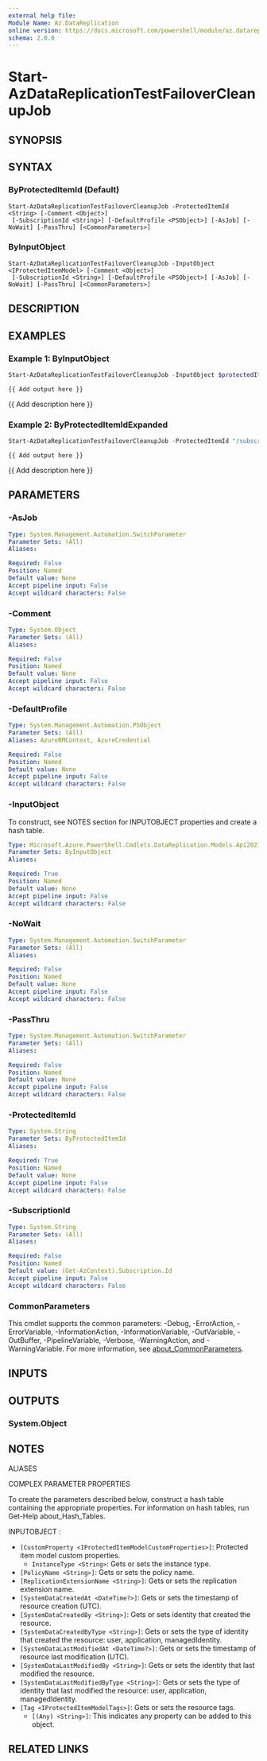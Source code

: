 ```yaml
---
external help file:
Module Name: Az.DataReplication
online version: https://docs.microsoft.com/powershell/module/az.datareplication/start-azdatareplicationtestfailovercleanupjob
schema: 2.0.0
---
```


# Start-AzDataReplicationTestFailoverCleanupJob

## SYNOPSIS


## SYNTAX

### ByProtectedItemId (Default)
```
Start-AzDataReplicationTestFailoverCleanupJob -ProtectedItemId <String> [-Comment <Object>]
 [-SubscriptionId <String>] [-DefaultProfile <PSObject>] [-AsJob] [-NoWait] [-PassThru] [<CommonParameters>]
```

### ByInputObject
```
Start-AzDataReplicationTestFailoverCleanupJob -InputObject <IProtectedItemModel> [-Comment <Object>]
 [-SubscriptionId <String>] [-DefaultProfile <PSObject>] [-AsJob] [-NoWait] [-PassThru] [<CommonParameters>]
```

## DESCRIPTION


## EXAMPLES

### Example 1: ByInputObject
```powershell
Start-AzDataReplicationTestFailoverCleanupJob -InputObject $protectedItem -Comment "TFO cleanup job using PowerShell"
```

```output
{{ Add output here }}
```

{{ Add description here }}

### Example 2: ByProtectedItemIdExpanded
```powershell
Start-AzDataReplicationTestFailoverCleanupJob -ProtectedItemId "/subscriptions/xxxxxxxx-xxxx-xxxx-xxxx-xxxxxxxxxxxx/resourceGroups/Arpita-air/providers/Microsoft.DataReplication/replicationVaults/protectedItems/avsvcenter_50153f67-367e-440b-69a6-20870cec95a5" -Comment "TFO cleanup job using PowerShell"
```

```output
{{ Add output here }}
```

{{ Add description here }}

## PARAMETERS

### -AsJob


```yaml
Type: System.Management.Automation.SwitchParameter
Parameter Sets: (All)
Aliases:

Required: False
Position: Named
Default value: None
Accept pipeline input: False
Accept wildcard characters: False
```

### -Comment


```yaml
Type: System.Object
Parameter Sets: (All)
Aliases:

Required: False
Position: Named
Default value: None
Accept pipeline input: False
Accept wildcard characters: False
```

### -DefaultProfile


```yaml
Type: System.Management.Automation.PSObject
Parameter Sets: (All)
Aliases: AzureRMContext, AzureCredential

Required: False
Position: Named
Default value: None
Accept pipeline input: False
Accept wildcard characters: False
```

### -InputObject
To construct, see NOTES section for INPUTOBJECT properties and create a hash table.

```yaml
Type: Microsoft.Azure.PowerShell.Cmdlets.DataReplication.Models.Api20210216Preview.IProtectedItemModel
Parameter Sets: ByInputObject
Aliases:

Required: True
Position: Named
Default value: None
Accept pipeline input: False
Accept wildcard characters: False
```

### -NoWait


```yaml
Type: System.Management.Automation.SwitchParameter
Parameter Sets: (All)
Aliases:

Required: False
Position: Named
Default value: None
Accept pipeline input: False
Accept wildcard characters: False
```

### -PassThru


```yaml
Type: System.Management.Automation.SwitchParameter
Parameter Sets: (All)
Aliases:

Required: False
Position: Named
Default value: None
Accept pipeline input: False
Accept wildcard characters: False
```

### -ProtectedItemId


```yaml
Type: System.String
Parameter Sets: ByProtectedItemId
Aliases:

Required: True
Position: Named
Default value: None
Accept pipeline input: False
Accept wildcard characters: False
```

### -SubscriptionId


```yaml
Type: System.String
Parameter Sets: (All)
Aliases:

Required: False
Position: Named
Default value: (Get-AzContext).Subscription.Id
Accept pipeline input: False
Accept wildcard characters: False
```

### CommonParameters
This cmdlet supports the common parameters: -Debug, -ErrorAction, -ErrorVariable, -InformationAction, -InformationVariable, -OutVariable, -OutBuffer, -PipelineVariable, -Verbose, -WarningAction, and -WarningVariable. For more information, see [about_CommonParameters](http://go.microsoft.com/fwlink/?LinkID=113216).

## INPUTS

## OUTPUTS

### System.Object

## NOTES

ALIASES

COMPLEX PARAMETER PROPERTIES

To create the parameters described below, construct a hash table containing the appropriate properties. For information on hash tables, run Get-Help about_Hash_Tables.


INPUTOBJECT <IProtectedItemModel>: 
  - `[CustomProperty <IProtectedItemModelCustomProperties>]`: Protected item model custom properties.
    - `InstanceType <String>`: Gets or sets the instance type.
  - `[PolicyName <String>]`: Gets or sets the policy name.
  - `[ReplicationExtensionName <String>]`: Gets or sets the replication extension name.
  - `[SystemDataCreatedAt <DateTime?>]`: Gets or sets the timestamp of resource creation (UTC).
  - `[SystemDataCreatedBy <String>]`: Gets or sets identity that created the resource.
  - `[SystemDataCreatedByType <String>]`: Gets or sets the type of identity that created the resource: user, application,         managedIdentity.
  - `[SystemDataLastModifiedAt <DateTime?>]`: Gets or sets the timestamp of resource last modification (UTC).
  - `[SystemDataLastModifiedBy <String>]`: Gets or sets the identity that last modified the resource.
  - `[SystemDataLastModifiedByType <String>]`: Gets or sets the type of identity that last modified the resource: user, application,         managedIdentity.
  - `[Tag <IProtectedItemModelTags>]`: Gets or sets the resource tags.
    - `[(Any) <String>]`: This indicates any property can be added to this object.

## RELATED LINKS

